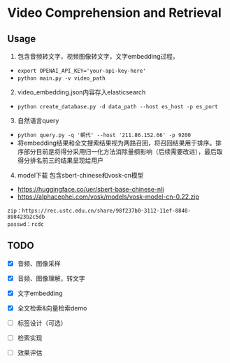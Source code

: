 # Video Comprehension and Retrieval

## Usage
1. 包含音频转文字，视频图像转文字，文字embedding过程。

- `export OPENAI_API_KEY='your-api-key-here'`
- `python main.py -v video_path`

2. video_embedding.json内容存入elasticsearch
- `python create_database.py -d data_path --host es_host -p es_port`

3. 自然语言query
- `python query.py -q '朝代' --host '211.86.152.66' -p 9200`
- 将embedding结果和全文搜索结果视为两路召回，将召回结果用于排序。排序部分目前是将得分采用归一化方法消除量纲影响（后续需要改进），最后取得分排名前三的结果呈现给用户

4. model下载
包含sbert-chinese和vosk-cn模型
- https://huggingface.co/uer/sbert-base-chinese-nli
- https://alphacephei.com/vosk/models/vosk-model-cn-0.22.zip
``` 
zip：https://rec.ustc.edu.cn/share/98f237b0-3112-11ef-8840-898423b2c5db
passwd：rcdc
```

## TODO

- [x] 音频、图像采样
- [x] 音频、图像理解，转文字
- [x] 文字embedding
- [x] 全文检索&向量检索demo
- [ ] 标签设计（可选）
- [ ] 检索实现
- [ ] 效果评估



